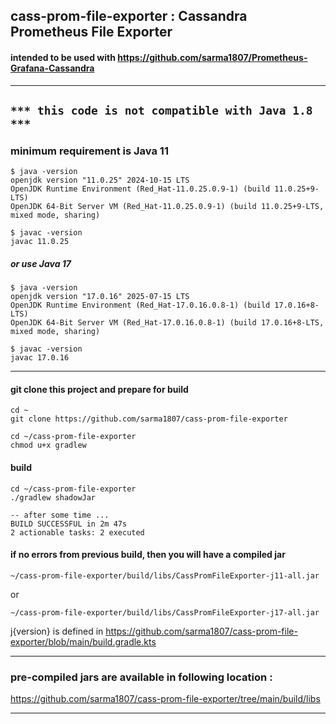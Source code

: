 ## cass-prom-file-exporter : Cassandra Prometheus File Exporter

#### intended to be used with https://github.com/sarma1807/Prometheus-Grafana-Cassandra

---

## ` *** this code is not compatible with Java 1.8 *** `

### minimum requirement is Java 11

```
$ java -version
openjdk version "11.0.25" 2024-10-15 LTS
OpenJDK Runtime Environment (Red_Hat-11.0.25.0.9-1) (build 11.0.25+9-LTS)
OpenJDK 64-Bit Server VM (Red_Hat-11.0.25.0.9-1) (build 11.0.25+9-LTS, mixed mode, sharing)

$ javac -version
javac 11.0.25
```
##### or use Java 17

```
$ java -version
openjdk version "17.0.16" 2025-07-15 LTS
OpenJDK Runtime Environment (Red_Hat-17.0.16.0.8-1) (build 17.0.16+8-LTS)
OpenJDK 64-Bit Server VM (Red_Hat-17.0.16.0.8-1) (build 17.0.16+8-LTS, mixed mode, sharing)

$ javac -version
javac 17.0.16
```
---

#### git clone this project and prepare for build

```
cd ~
git clone https://github.com/sarma1807/cass-prom-file-exporter

cd ~/cass-prom-file-exporter
chmod u+x gradlew
```

#### build

```
cd ~/cass-prom-file-exporter
./gradlew shadowJar
```

```
-- after some time ...
BUILD SUCCESSFUL in 2m 47s
2 actionable tasks: 2 executed
```

#### if no errors from previous build, then you will have a compiled jar

```
~/cass-prom-file-exporter/build/libs/CassPromFileExporter-j11-all.jar
```
or
```
~/cass-prom-file-exporter/build/libs/CassPromFileExporter-j17-all.jar
```

j{version} is defined in https://github.com/sarma1807/cass-prom-file-exporter/blob/main/build.gradle.kts

---

### pre-compiled jars are available in following location :

https://github.com/sarma1807/cass-prom-file-exporter/tree/main/build/libs

---
